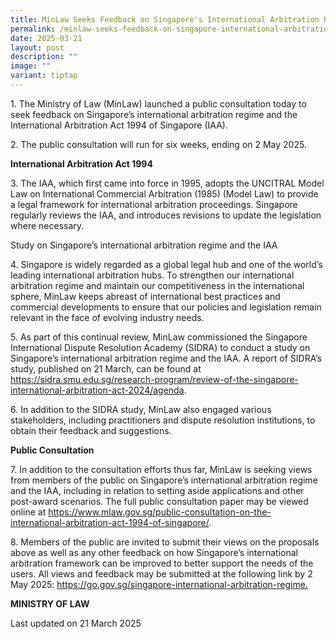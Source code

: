 ```yaml
---
title: MinLaw Seeks Feedback on Singapore's International Arbitration Regime and the International Arbitration Act 1994
permalink: /minlaw-seeks-feedback-on-singapore-international-arbitration-regime-IAA/
date: 2025-03-21
layout: post
description: ""
image: ""
variant: tiptap
---
```

<p>1. The Ministry of Law (MinLaw) launched a public consultation today to
seek feedback on Singapore’s international arbitration regime and the International
Arbitration Act 1994 of Singapore (IAA).</p>
<p></p>
<p>2. The public consultation will run for six weeks, ending on 2 May 2025.</p>
<p></p>
<p><strong>International Arbitration Act 1994</strong>
</p>
<p></p>
<p>3. The IAA, which first came into force in 1995, adopts the UNCITRAL Model
Law on International Commercial Arbitration (1985) (Model Law) to provide
a legal framework for international arbitration proceedings. Singapore
regularly reviews the IAA, and introduces revisions to update the legislation
where necessary.</p>
<p></p>
<p>Study on Singapore’s international arbitration regime and the IAA</p>
<p></p>
<p>4. Singapore is widely regarded as a global legal hub and one of the world’s
leading international arbitration hubs. To strengthen our international
arbitration regime and maintain our competitiveness in the international
sphere, MinLaw keeps abreast of international best practices and commercial
developments to ensure that our policies and legislation remain relevant
in the face of evolving industry needs.</p>
<p></p>
<p>5. As part of this continual review, MinLaw commissioned the Singapore
International Dispute Resolution Academy (SIDRA) to conduct a study on
Singapore’s international arbitration regime and the IAA. A report of SIDRA’s
study, published on 21 March, can be found at <a href="https://sidra.smu.edu.sg/research-program/review-of-the-singapore-international-arbitration-act-2024/agenda" rel="noopener nofollow" target="_blank">https://sidra.smu.edu.sg/research-program/review-of-the-singapore-international-arbitration-act-2024/agenda</a>.</p>
<p></p>
<p>6. In addition to the SIDRA study, MinLaw also engaged various stakeholders,
including practitioners and dispute resolution institutions, to obtain
their feedback and suggestions.</p>
<p></p>
<p><strong>Public Consultation</strong>
</p>
<p></p>
<p>7. In addition to the consultation efforts thus far, MinLaw is seeking
views from members of the public on Singapore’s international arbitration
regime and the IAA, including in relation to setting aside applications
and other post-award scenarios. The full public consultation paper may
be viewed online at <a href="https://www.mlaw.gov.sg/public-consultation-on-the-international-arbitration-act-1994-of-singapore/" rel="noopener nofollow" target="_blank">https://www.mlaw.gov.sg/public-consultation-on-the-international-arbitration-act-1994-of-singapore/</a>.</p>
<p></p>
<p>8. Members of the public are invited to submit their views on the proposals
above as well as any other feedback on how Singapore’s international arbitration
framework can be improved to better support the needs of the users. All
views and feedback may be submitted at the following link by 2 May 2025:
<a href="https://go.gov.sg/singapore-international-arbitration-regime" rel="noopener nofollow" target="_blank">https://go.gov.sg/singapore-international-arbitration-regime.</a>
</p>
<p></p>
<p><strong>MINISTRY OF LAW</strong>
</p>
<p class="right-side-updated">Last updated on 21 March 2025</p>
